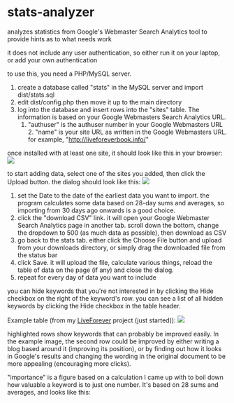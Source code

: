 # stats-analyzer
analyzes statistics from Google's Webmaster Search Analytics tool to provide hints as to what needs work

it does not include any user authentication, so either run it on your laptop, or add your own authentication

to use this, you need a PHP/MySQL server.

1. create a database called "stats" in the MySQL server and import dist/stats.sql
2. edit dist/config.php then move it up to the main directory
3. log into the database and insert rows into the "sites" table. The information is based on your Google Webmasters Search Analytics URL.
    1. "authuser" is the authuser number in your Google Webmasters URL
		2. "name" is your site URL as written in the Google Webmasters URL. for example, "http://liveforeverbook.info/"

once installed with at least one site, it should look like this in your browser:
![](https://raw.githubusercontent.com/kaeverens/stats-analyzer/master/images/screen1.jpg)

to start adding data, select one of the sites you added, then click the Upload button. the dialog should look like this:
![](https://raw.githubusercontent.com/kaeverens/stats-analyzer/master/images/screen2.jpg)

1. set the Date to the date of the earliest data you want to import. the program calculates some data based on 28-day sums and averages, so importing from 30 days ago onwards is a good choice.
2. click the "download CSV" link. it will open your Google Webmaster Search Analytics page in another tab. scroll down the bottom, change the dropdown to 500 (as much data as possible), then download as CSV
3. go back to the stats tab. either click the Choose File button and upload from your downloads directory, or simply drag the downloaded file from the status bar
4. click Save. it will upload the file, calculate various things, reload the table of data on the page (if any) and close the dialog.
5. repeat for every day of data you want to include

you can hide keywords that you're not interested in by clicking the Hide checkbox on the right of the keyword's row. you can see a list of all hidden keywords by clicking the Hide checkbox in the table header.

Example table (from my [LiveForever](http://liveforeverbook.info) project (just started)):
![](https://raw.githubusercontent.com/kaeverens/stats-analyzer/master/images/screen3.jpg)

highlighted rows show keywords that can probably be improved easily. In the example image, the second row could be improved by either writing a blog based around it (improving its position), or by finding out how it looks in Google's results and changing the wording in the original document to be more appealing (encouraging more clicks).

"importance" is a figure based on a calculation I came up with to boil down how valuable a keyword is to just one number. It's based on 28 sums and averages, and looks like this:
```  (1+clicks/impressions)*(impressions/position)
